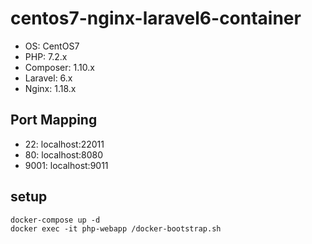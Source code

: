 # centos7-nginx-laravel6-container

- OS: CentOS7
- PHP: 7.2.x
- Composer: 1.10.x
- Laravel: 6.x
- Nginx: 1.18.x

## Port Mapping

- 22:   localhost:22011
- 80:   localhost:8080
- 9001: localhost:9011

## setup

```
docker-compose up -d
docker exec -it php-webapp /docker-bootstrap.sh
```
